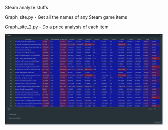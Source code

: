 Steam analyze stuffs

Graph_site.py - Get all the names of any Steam game items

Graph_site_2.py - Do a price analysis of each item

![Results](https://github.com/avsanek/Steam_item_prices/blob/master/prices.jpg)
